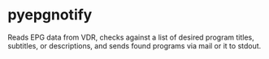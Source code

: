 # pyepgnotify
Reads EPG data from VDR, checks against a list of desired program titles, subtitles, or descriptions, and sends found programs via mail or it to stdout.

